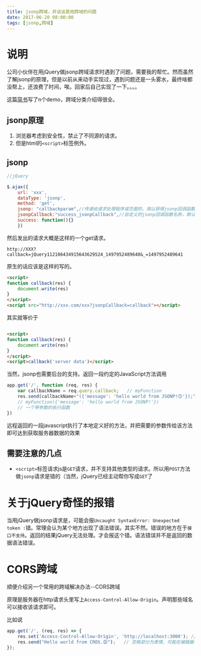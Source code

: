 ```yaml
---
title: jsonp跨域，并谈谈其他跨域的问题
date: 2017-06-20 08:00:00
tags: [jsonp,跨域]
---
```


# 说明

公司小伙伴在用jQuery做jsonp跨域请求时遇到了问题，需要我的帮忙。然而虽然了解jsonp的原理，但是以前从来动手实现过，遇到问题还是一头雾水，最终啥都没帮上，还浪费了时间，唉。回家后自己实现了一下。。。。

<!-- more -->

这篇[简书](http://www.jianshu.com/p/38449d9452a7)写了n个demo，跨域分类介绍得很全。

## jsonp原理

1. 浏览器考虑到安全性，禁止了不同源的请求。
2. 但是html的`<script>`标签例外。

## jsonp

``` javascript
//jQuery

$.ajax({
    url: 'xxx',
    dataType: 'jsonp',
    method: 'get',
    jsonp: "callbackparam",//传递给请求处理程序或页面的，用以获得jsonp回调函数名的参数名(默认为:callback)
    jsonpCallback:"success_jsonpCallback",//自定义的jsonp回调函数名称，默认为jQuery自动生成的随机函数名
    success: function(){}
    })


```

然后发出的请求大概是这样的一个get请求。

```
http://XXX?callback=jQuery112106434915643629524_1497952489640&_=1497952489641
```

原生的话应该是这样的写的。

``` html
<script>
function callback(res) {
    document.write(res)
}
</script>
<script src="http://xxx.com/xxx?jsonpCallback=callback"></script>
```

其实就等价于

``` html

<script>   
function callback(res) {
    document.write(res)
}
</script>
<script>callback('server data')</script>

```

当然，jsonp也需要后台的支持。返回一段约定的JavaScript方法调用

``` javascript
app.get('/', function (req, res) {
    var callbackName = req.query.callback;   // myFunction
    res.send(callbackName+"({'message': 'hello world from JSONP!🙃'});");
    // myFunction({'message': 'hello world from JSONP!'})
    // 一个带参数的执行函数
})
```

远程返回的一段javascript执行了本地定义好的方法，并把需要的参数传给该方法即可达到获取服务器数据的效果

## 需要注意的几点

* `<script>`标签请求js是`GET`请求，并不支持其他类型的请求。所以用`POST`方法做`jsonp`请求是错的（当然，jQuery已经主动帮你写成`GET`了

# 关于jQuery奇怪的报错

当用jQuery做jsonp请求是，可能会报`Uncaught SyntaxError: Unexpected token :`错。常理会认为某个地方出现了语法错误。其实不然。错误的地方在于`接口不支持`。返回的结果jQuery无法处理。才会报这个错。语法错误并不是返回的数据语法错误。

# CORS跨域

顺便介绍另一个常用的跨域解决办法--CORS跨域

原理是服务器在http请求头里写上`Access-Control-Allow-Origin`。声明那些域名可以接收该请求即可。

比如说

``` javascript
app.get('/', (req, res) => {
    res.set('Access-Control-Allow-Origin', 'http://localhost:3000'); // 设置允许跨域的origin，允许3000端口访问本端口（3001）
    res.send("Hello world from CROS.😡");   // 空格部分为表情，可能在编辑器不会显示
});
```


